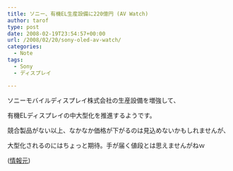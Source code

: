 ```yaml
---
title: ソニー、有機EL生産設備に220億円 (AV Watch)
author: tarof
type: post
date: 2008-02-19T23:54:57+00:00
url: /2008/02/20/sony-oled-av-watch/
categories:
  - Note
tags:
  - Sony
  - ディスプレイ

---
```

ソニーモバイルディスプレイ株式会社の生産設備を増強して、
  
有機ELディスプレイの中大型化を推進するようです。
  
競合製品がない以上、なかなか価格が下がるのは見込めないかもしれませんが、
  
大型化されるのにはちょっと期待。手が届く値段とは思えませんがねｗ

([情報元][1])

 [1]: http://www.watch.impress.co.jp/av/docs/20080219/sony2.htm